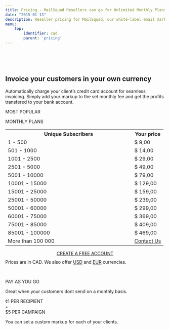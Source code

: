 ```yaml
---
title: Pricing - MailSquad Resellers can go for Unlimited Monthly Plans or Pay as You Go
date: "2015-01-13"
description: Reseller pricing for MailSquad, our white-label email marketing solution.
menu:
    top:
        identifier: cad
        parent: 'pricing'
---
```

<section class="price-2" style="padding-top:50px;">
        <div class="container">
            <div class="row">
                <div class="col-sm-12 ">
                    <h1>Invoice your customers in your own currency</h1>
                    <p class="lead">Automatically charge your client’s credit card account for seamless invoicing. Simply add your markup to the set monthly fee and get the profits transfered to your bank account.</p>
                </div>
            </div>
        </div>
        <div class="container pricing">
            <div class="plans">
                <div class="plan">
                    <div class="top"><p>MOST POPULAR</p></div>
                    <div class="title">
                        MONTHLY PLANS
                        <table class="pricing-table">
                                <col width="80%">
                                <col width="20%">
                                <tr>
                                    <th>Unique Subscribers</th>
                                    <th>Your price</th>
                                </tr>
                                <tr>
                                    <td>1 - 500</td>
                                    <td>$ 9,00</td>
                                </tr>
                                <tr>
                                    <td>501 - 1000</td>
                                    <td>$ 14,00</td>
                                </tr>
                                <tr>
                                    <td>1001 - 2500</td>
                                    <td>$ 29,00</td>
                                </tr>
                                <tr>
                                    <td>2501 - 5000</td>
                                    <td>$ 49,00</td>
                                </tr>
                                <tr>
                                    <td>5001 - 10000</td>
                                    <td>$ 79,00</td>
                                </tr>
                                <tr>
                                    <td>10001 - 15000</td>
                                    <td>$ 129,00</td>
                                </tr>
                                <tr>
                                    <td>15001 - 25000</td>
                                    <td>$ 159,00</td>
                                </tr>
                                <tr>
                                    <td>25001 - 50000</td>
                                    <td>$ 239,00</td>
                                </tr>
                                <tr>
                                    <td>50001 - 60000</td>
                                    <td>$ 299,00</td>
                                </tr>
                                <tr>
                                    <td>60001 - 75000</td>
                                    <td>$ 369,00</td>
                                </tr>
                                <tr>
                                    <td>75001 - 85000</td>
                                    <td>$ 409,00</td>
                                </tr>
                                <tr>
                                    <td>85001 - 100000</td>
                                    <td>$ 469,00</td>
                                </tr>
                                 <tr>
                                    <td>More than 100 000</td>
                                    <td colspan="3"><a href="/en/contact/">Contact Us</a></td>
                                </tr>             
                            </table>
                            <div class="btns" style="margin-top: 15px;text-align:center;">
                                <a class="btn btn-primary" href="https://app.mailsquad.com/login/signup?lang=en">
                                    <span>CREATE A FREE ACCOUNT</span>
                                </a>
                            </div>
                    </div>
                    <div style="margin-top:10px">Prices are in CAD. We also offer <a href="/en/pricing/usd/">USD</a> and <a href="/en/pricing/eur/">EUR</a> currencies.</div>
                </div>
                <div class="plan">
                    <div class="top"><p>&nbsp;</p></div>
                    <div class="title">
                        PAY AS YOU GO
                        <p>Great when your customers dont send on a monthly basis.</p>
                        <div class="price">
                            <div class="persubscriber">
                                <span class="currency">&cent;</span>1
                                <span class="period">PER RECIPIENT</span>
                            </div>
                            <div style="width:10%;">+</div>
                            <div class="percampaign">
                                <span class="currency">$</span>5
                                <span class="period">PER CAMPAIGN</span>
                            </div>
                        </div>
                        <p>You can set a custom markup for each of your clients.</p>
                    </div>
                </div>
            </div>
        </div>
    </section>